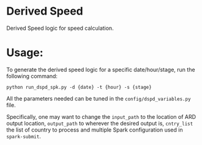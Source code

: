 Derived Speed 
=====

Derived Speed logic for speed calculation. 

Usage:
=====

To generate the derived speed logic for a specific date/hour/stage, run the following command:
```
python run_dspd_spk.py -d {date} -t {hour} -s {stage}
```

All the parameters needed can be tuned in the `config/dspd_variables.py` file.

Specifically, one may want to change the `input_path` to the location of ARD output location, `output_path` to wherever the desired output is, `cntry_list` the list of country to process and multiple Spark configuration used in `spark-submit`.
